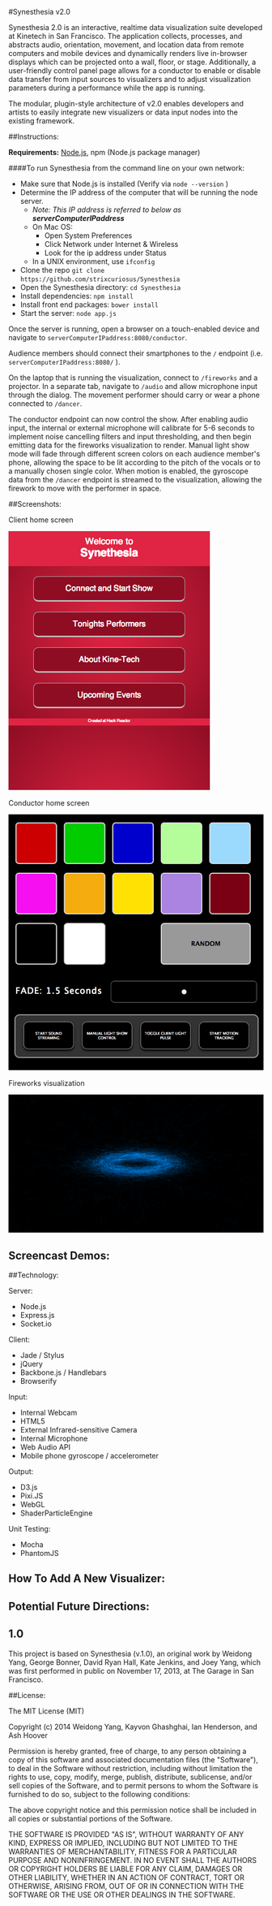 #Synesthesia v2.0

Synesthesia 2.0 is an interactive, realtime data visualization suite developed at Kinetech in San Francisco.
The application collects, processes, and abstracts audio, orientation, movement, and location data from remote computers and mobile devices and dynamically renders live in-browser displays which can be projected onto a wall, floor, or stage. 
Additionally, a user-friendly control panel page allows for a conductor to enable or disable data transfer from input sources to visualizers and to adjust visualization parameters during a performance while the app is running. 

The modular, plugin-style architecture of v2.0 enables developers and artists to easily integrate new visualizers or data input nodes into the existing framework. 

##Instructions:

**Requirements:** [Node.js](http://nodejs.org/), npm (Node.js package manager)

####To run Synesthesia from the command line on your own network:
  - Make sure that Node.js is installed (Verify via `node --version` ) 
  - Determine the IP address of the computer that will be running the node server.
    * _Note: This IP address is referred to below as **serverComputerIPaddress**_
    * On Mac OS:
      * Open System Preferences
      * Click Network under Internet & Wireless
      * Look for the ip address under Status
    * In a UNIX environment, use `ifconfig` 
  - Clone the repo `git clone https://github.com/strixcuriosus/Synesthesia`
  - Open the Synesthesia directory: `cd Synesthesia`
  - Install dependencies: `npm install`
  - Install front end packages: `bower install`
  - Start the server: `node app.js`

Once the server is running, open a browser on a touch-enabled device and navigate to `serverComputerIPaddress:8080/conductor`.


Audience members should connect their smartphones to the `/` endpoint (i.e. `serverComputerIPaddress:8080/` ). 

On the laptop that is running the visualization, connect to `/fireworks` and a projector. In a separate tab, navigate to `/audio` and allow microphone input through the dialog. The movement performer should carry or wear a phone connected to `/dancer`.

The conductor endpoint can now control the show. After enabling audio input, the internal or external microphone will calibrate for 5-6 seconds to implement noise cancelling filters and input thresholding, and then begin emitting data for the fireworks visualization to render. Manual light show mode will fade through different screen colors on each audience member's phone, allowing the space to be lit according to the pitch of the vocals or to a manually chosen single color. When motion is enabled, the gyroscope data from the `/dancer` endpoint is streamed to the visualization, allowing the firework to move with the performer in space. 



##Screenshots:

Client home screen

![Client home screen](/screenshots/clientHomeScreen.png "Client home screen")

Conductor home screen

![Conductor home screen](/screenshots/conductorScreen2.png "Conductor home screen")

Fireworks visualization

![Fireworks visualization](/screenshots/fireworks.png "Fireworks display with audio and phone motion")


## Screencast Demos:

##Technology:

Server:
  - Node.js
  - Express.js
  - Socket.io

Client:
  - Jade / Stylus
  - jQuery
  - Backbone.js / Handlebars
  - Browserify

Input:
  - Internal Webcam
  - HTML5
  - External Infrared-sensitive Camera
  - Internal Microphone
  - Web Audio API
  - Mobile phone gyroscope / accelerometer

Output:
  - D3.js
  - Pixi.JS
  - WebGL
  - ShaderParticleEngine

Unit Testing:
  - Mocha
  - PhantomJS

## How To Add A New Visualizer: 

## Potential Future Directions:

## 1.0
This project is based on Synesthesia (v.1.0), an original work by Weidong Yang, George Bonner, David Ryan Hall, Kate Jenkins, and Joey Yang, which was first performed in public on November 17, 2013, at The Garage in San Francisco.

##License:

The MIT License (MIT)

Copyright (c) 2014 Weidong Yang, Kayvon Ghashghai, Ian Henderson, and Ash Hoover

Permission is hereby granted, free of charge, to any person obtaining a copy of this software and associated documentation files (the "Software"), to deal in the Software without restriction, including without limitation the rights to use, copy, modify, merge, publish, distribute, sublicense, and/or sell copies of the Software, and to permit persons to whom the Software is furnished to do so, subject to the following conditions:

The above copyright notice and this permission notice shall be included in
all copies or substantial portions of the Software.

THE SOFTWARE IS PROVIDED "AS IS", WITHOUT WARRANTY OF ANY KIND, EXPRESS OR IMPLIED, INCLUDING BUT NOT LIMITED TO THE WARRANTIES OF MERCHANTABILITY, FITNESS FOR A PARTICULAR PURPOSE AND NONINFRINGEMENT. IN NO EVENT SHALL THE AUTHORS OR COPYRIGHT HOLDERS BE LIABLE FOR ANY CLAIM, DAMAGES OR OTHER LIABILITY, WHETHER IN AN ACTION OF CONTRACT, TORT OR OTHERWISE, ARISING FROM, OUT OF OR IN CONNECTION WITH THE SOFTWARE OR THE USE OR OTHER DEALINGS IN THE SOFTWARE.
